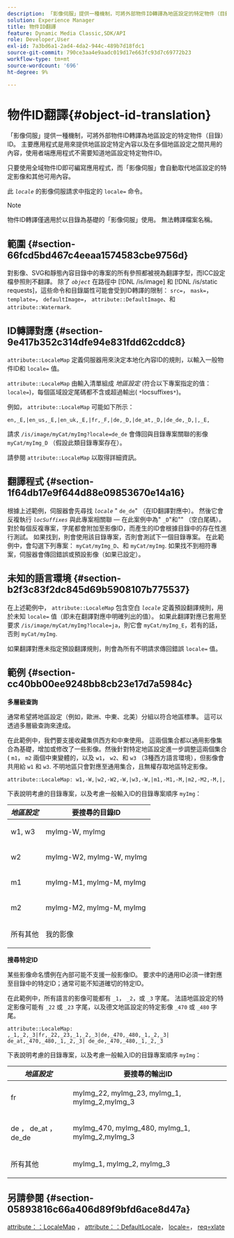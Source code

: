 ```yaml
---
description: 「影像伺服」提供一種機制，可將外部物件ID轉譯為地區設定的特定物件（目錄） ID。 主要應用程式是用來提供地區設定特定內容以及在多個地區設定之間共用的內容，使用者端應用程式不需要知道地區設定特定物件ID。
solution: Experience Manager
title: 物件ID翻譯
feature: Dynamic Media Classic,SDK/API
role: Developer,User
exl-id: 7a3bd6a1-2ad4-4da2-944c-489b7d18fdc1
source-git-commit: 790ce3aa4e9aadc019d17e663fc93d7c69772b23
workflow-type: tm+mt
source-wordcount: '696'
ht-degree: 9%

---
```


# 物件ID翻譯{#object-id-translation}

「影像伺服」提供一種機制，可將外部物件ID轉譯為地區設定的特定物件（目錄） ID。 主要應用程式是用來提供地區設定特定內容以及在多個地區設定之間共用的內容，使用者端應用程式不需要知道地區設定特定物件ID。

只要使用全域物件ID即可編寫應用程式，而「影像伺服」會自動取代地區設定的特定影像和其他可用內容。

此 *`locale`* 的影像伺服請求中指定的 `locale=` 命令。

>[!NOTE]
>
>物件ID轉譯僅適用於以目錄為基礎的「影像伺服」使用。 無法轉譯檔案名稱。

## 範圍 {#section-66fcd5bd467c4eeaa1574583cbe9756d}

對影像、SVG和靜態內容目錄中的專案的所有參照都被視為翻譯字型，而ICC設定檔參照則不翻譯。 除了 *`object`* 在路徑中 [!DNL /is/image] 和 [!DNL /is/static requests]，這些命令和目錄屬性可能會受到ID轉譯的限制： `src=`， `mask=`， `template=`， `defaultImage=`， `attribute::DefaultImage`、和 `attribute::Watermark`.

## ID轉譯對應 {#section-9e417b352c314dfe94e831fdd62cddc8}

`attribute::LocaleMap` 定義伺服器用來決定本地化內容ID的規則，以輸入一般物件ID和 `locale=` 值。

`attribute::LocaleMap` 由輸入清單組成 *地區設定* (符合以下專案指定的值： `locale=`)，每個區域設定尾碼都不含或超過輸出( `*`locsuffixes`*`)。

例如， `attribute::LocaleMap` 可能如下所示：

`en,_E,|en_us,_E,|en_uk,_E,|fr,_F,|de,_D,|de_at,_D,|de_de,_D,|,_E,`

請求 `/is/image/myCat/myImg?locale=de_de` 會傳回與目錄專案關聯的影像 `myCat/myImg_D` （假設此類目錄專案存在）。

請參閱 `attribute::LocaleMap` 以取得詳細資訊。

## 翻譯程式 {#section-1f64db17e9f644d88e09853670e14a16}

根據上述範例，伺服器會先尋找 *`locale`* &quot; `de_de`&quot; （在ID翻譯對應中）。 然後它會反複執行 *`locSuffixes`* 與此專案相關聯 — 在此案例中為&quot; `_D`&quot;和&quot;&quot; （空白尾碼）。 對於每個反複專案，字尾都會附加至影像ID，而產生的ID會根據目錄中的存在性進行測試。 如果找到，則會使用該目錄專案，否則會測試下一個目錄專案。 在此範例中，會勾選下列專案： `myCat/myImg_D`、和 `myCat/myImg`. 如果找不到相符專案，伺服器會傳回錯誤或預設影像（如果已設定）。

## 未知的語言環境 {#section-b2f3c83f2dc845d69b5908107b775537}

在上述範例中， `attribute::LocaleMap` 包含空白 *`locale`* 定義預設翻譯規則，用於未知 `locale=` 值（即未在翻譯對應中明確列出的值）。 如果此翻譯對應已套用至要求 `/is/image/myCat/myImg?locale=ja`，則它會 `myCat/myImg_E`，若有的話，否則 `myCat/myImg`.

如果翻譯對應未指定預設翻譯規則，則會為所有不明請求傳回錯誤 `locale=` 值。

## 範例 {#section-cc40bb00ee9248bb8cb23e17d7a5984c}

**多層級查詢**

通常希望將地區設定（例如，歐洲、中東、北美）分組以符合地區標準。 這可以透過多層級查詢來達成。

在此範例中，我們要支援收藏集供西方和中東使用。 這兩個集合都以通用影像集合為基礎，增加或修改了一些影像。然後針對特定地區設定進一步調整這兩個集合( `m1`， `m2` 兩個中東變體的，以及 `w1`， `w2`、和 `w3` （3種西方語言環境），但影像會共用給 `w1` 和 `w3`. 不明地區只會對應至通用集合，且無權存取地區特定影像。

`attribute::LocaleMap: w1,-W,|w2,-W2,-W,|w3,-W,|m1,-M1,-M,|m2,-M2,-M,|,`

下表說明考慮的目錄專案，以及考慮一般輸入ID的目錄專案順序 `myImg`：

<table id="table_97EB13E3DB9B48D3A4184D5ECC8E9F86"> 
 <thead> 
  <tr> 
   <th class="entry"> <b> <i>地區設定</i> </b> </th> 
   <th class="entry"> <b>要搜尋的目錄ID</b> </th> 
  </tr> 
 </thead>
 <tbody> 
  <tr> 
   <td> <p> <span class="codeph"> w1, w3 </span> </p> </td> 
   <td> <p> <span class="codeph"> myImg-W, myImg </span> </p> </td> 
  </tr> 
  <tr> 
   <td> <p> <span class="codeph"> w2 </span> </p> </td> 
   <td> <p> <span class="codeph"> myImg-W2, myImg-W, myImg </span> </p> </td> 
  </tr> 
  <tr> 
   <td> <p> <span class="codeph"> m1 </span> </p> </td> 
   <td> <p> <span class="codeph"> myImg-M1, myImg-M, myImg </span> </p> </td> 
  </tr> 
  <tr> 
   <td> <p> <span class="codeph"> m2 </span> </p> </td> 
   <td> <p> <span class="codeph"> myImg-M2, myImg-M, myImg </span> </p> </td> 
  </tr> 
  <tr> 
   <td> <p>所有其他 </p> </td> 
   <td> <p> <span class="codeph"> 我的影像 </span> </p> </td> 
  </tr> 
 </tbody> 
</table>

**搜尋特定ID**

某些影像命名慣例在內部可能不支援一般影像ID。 要求中的通用ID必須一律對應至目錄中的特定ID；通常可能不知道確切的特定ID。

在此範例中，所有語言的影像可能都有 `_1`， `_2`，或 `_3` 字尾。 法語地區設定的特定影像可能有 `_22` 或 `_23` 字尾，以及德文地區設定的特定影像 `_470` 或 `_480` 字尾。

`attribute::LocaleMap: ,_1,_2,_3|fr,_22,_23,_1,_2,_3|de,_470,_480,_1,_2,_3| de_at,_470,_480,_1,_2,_3| de_de,_470,_480,_1,_2,_3`

下表說明考慮的目錄專案，以及考慮一般輸入ID的目錄專案順序 `myImg`：

<table id="table_A7EE4AA0F1C24284B83CC4B40622D24F"> 
 <thead> 
  <tr> 
   <th class="entry"> <b> <i>地區設定</i> </b> </th> 
   <th class="entry"> <b>要搜尋的輸出ID</b> </th> 
  </tr> 
 </thead>
 <tbody> 
  <tr> 
   <td> <p> <span class="codeph"> fr </span> </p> </td> 
   <td> <p> <span class="codeph"> myImg_22, myImg_23, myImg_1, myImg_2,myImg_3 </span> </p> </td> 
  </tr> 
  <tr> 
   <td> <p> <span class="codeph"> de </span>， <span class="codeph"> de_at </span>， <span class="codeph"> de_de </span> </p> </td> 
   <td> <p> <span class="codeph"> myImg_470, myImg_480, myImg_1, myImg_2,myImg_3 </span> </p> </td> 
  </tr> 
  <tr> 
   <td> <p>所有其他 </p> </td> 
   <td> <p> <span class="codeph"> myImg_1, myImg_2, myImg_3 </span> </p> </td> 
  </tr> 
 </tbody> 
</table>

## 另請參閱 {#section-05893816c66a406d89f9bfd6ace8d47a}

[attribute：：LocaleMap](../../../../../is-api/image-catalog/image-serving-api-ref/c-image-catalog-reference/c-attributes-reference/r-localemap.md#reference-49bbf598f8ea47c3a563755cef306318) ， [attribute：：DefaultLocale](../../../../../is-api/image-catalog/image-serving-api-ref/c-image-catalog-reference/c-attributes-reference/r-defaultlocale.md#reference-69462ad9923f464f80c2c012342a6b6b)， [locale=](../../../../../is-api/http-ref/image-serving-api-ref/c-http-protocol-reference/c-command-reference/r-locale.md#reference-8a846b2fbc004a12821b956ed3b25cfb)， [req=xlate](../../../../../is-api/http-ref/image-serving-api-ref/c-http-protocol-reference/c-command-reference/r-req/r-req.md#reference-907cdb4a97034db7ad94695f25552e76)
